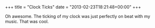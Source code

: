 +++
title = "Clock Ticks"
date = "2013-02-23T18:21:48+00:00"
+++

Oh awesome.  The ticking of my clock was just perfectly on beat with my music. That was cool.
			